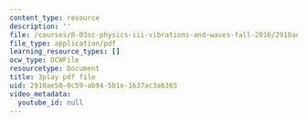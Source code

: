 ```yaml
---
content_type: resource
description: ''
file: /courses/8-03sc-physics-iii-vibrations-and-waves-fall-2016/2910ae500c59ab945b1e1637ac3a6365_RhIh1zw0-BM.pdf
file_type: application/pdf
learning_resource_types: []
ocw_type: OCWFile
resourcetype: Document
title: 3play pdf file
uid: 2910ae50-0c59-ab94-5b1e-1637ac3a6365
video_metadata:
  youtube_id: null
---
```

